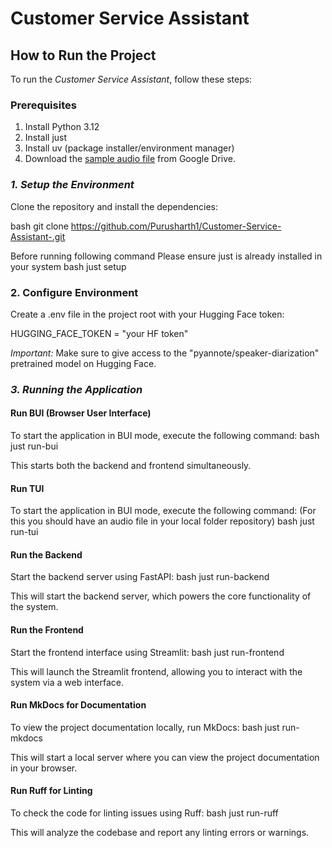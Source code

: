 # Customer Service Assistant

## How to Run the Project

To run the *Customer Service Assistant*, follow these steps:
### Prerequisites
1. Install Python 3.12
2. Install just
3. Install uv (package installer/environment manager)
4. Download the [sample audio file](https://drive.google.com/file/d/15JjOtvgk4bn23j_WsFotPKyNr1ignbJE/view?usp=drive_link) from Google Drive.


### *1. Setup the Environment*

Clone the repository and install the dependencies:

bash
git clone https://github.com/Purusharth1/Customer-Service-Assistant-.git

Before running following command Please ensure just is already installed in your system 
bash
just setup  



### 2. Configure Environment

Create a .env file in the project root with your Hugging Face token:


HUGGING_FACE_TOKEN = "your HF token"


*Important:* Make sure to give access to the "pyannote/speaker-diarization" pretrained model on Hugging Face.

### *3. Running the Application*
#### Run BUI (Browser User Interface) 
 
To start the application in BUI mode, execute the following command:
bash
just run-bui

This starts both the backend and frontend simultaneously.
#### Run TUI 
 
To start the application in BUI mode, execute the following command:
(For this you should have an audio file in your local folder repository)
bash
just run-tui



#### Run the Backend

Start the backend server using FastAPI:
bash
just run-backend

This will start the backend server, which powers the core functionality of the system.

#### Run the Frontend

Start the frontend interface using Streamlit:
bash
just run-frontend

This will launch the Streamlit frontend, allowing you to interact with the system via a web interface.


#### Run MkDocs for Documentation

To view the project documentation locally, run MkDocs:
bash
just run-mkdocs

This will start a local server where you can view the project documentation in your browser.

#### Run Ruff for Linting

To check the code for linting issues using Ruff:
bash
just run-ruff

This will analyze the codebase and report any linting errors or warnings.
